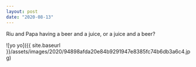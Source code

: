 ```yaml
---
layout: post
date: "2020-08-13"
---
```


Riu and Papa having a beer and a juice, or a juice and a beer?

![yo yo]({{ site.baseurl }}/assets/images/2020/94898afda20e84b9291947e8385fc74b6db3a6c4.jpg)

